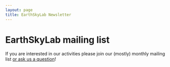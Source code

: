 ```yaml
---
layout: page
title: EarthSkyLab Newsletter
---
```


# EarthSkyLab mailing list

If you are interested in our activities please join our (mostly) monthly mailing list [or ask us a question](about.html)!

